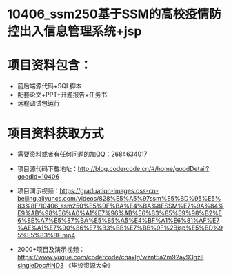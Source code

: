 # 10406_ssm250基于SSM的高校疫情防控出入信息管理系统+jsp

# 项目资料包含：
* 前后端源代码+SQL脚本
* 配套论文+PPT+开题报告+任务书
* 远程调试包运行

# 项目资料获取方式
* 需要资料或者有任何问题的加QQ：2684634017

* 项目源代码下载地址：http://blog.codercode.cn/#/home/goodDetail?goodId=10406

* 项目演示视频：https://graduation-images.oss-cn-beijing.aliyuncs.com/videos/828%E5%A5%97ssm%E5%BD%95%E5%83%8F/10406_ssm250%E5%9F%BA%E4%BA%8ESSM%E7%9A%84%E9%AB%98%E6%A0%A1%E7%96%AB%E6%83%85%E9%98%B2%E6%8E%A7%E5%87%BA%E5%85%A5%E4%BF%A1%E6%81%AF%E7%AE%A1%E7%90%86%E7%B3%BB%E7%BB%9F%2Bjsp%E5%BD%95%E5%83%8F.mp4

* 2000+项目及演示视频：https://www.yuque.com/codercode/cqaxlg/wznt5a2m92ay93gz?singleDoc#lND3 《毕设资源大全》


